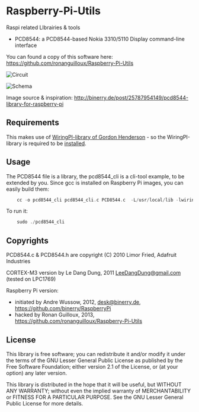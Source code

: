 Raspberry-Pi-Utils
==================

Raspi related LIbrairies &amp; tools

* PCD8544: a PCD8544-based Nokia 3310/5110 Display command-line interface

You can found a copy of this software here: https://github.com/ronanguilloux/Raspberry-Pi-Utils

![Circuit](https://raw.github.com/ronanguilloux/Raspberry-Pi-Utils/master/PCD8544/resources/images/circuit.jpg)

![Schema](https://raw.github.com/ronanguilloux/Raspberry-Pi-Utils/master/PCD8544/resources/images/schema.jpg)

Image source & inspiration: http://binerry.de/post/25787954149/pcd8544-library-for-raspberry-pi


Requirements
------------

This makes use of [WiringPI-library of Gordon Henderson](https://projects.drogon.net/raspberry-pi/wiringpi) - so the WiringPI-library is required to be [installed](https://projects.drogon.net/raspberry-pi/wiringpi/download-and-install/). 


Usage
-----

The PCD8544 file is a library, the pcd8544_cli is a cli-tool example, to be extended by you.
Since gcc is installed on Raspberry Pi images, you can easily build them:

``` c
    cc -o pcd8544_cli pcd8544_cli.c PCD8544.c  -L/usr/local/lib -lwiringPi
```

To run it:

``` c
    sudo ./pcd8544_cli
```

Copyrights
----------

PCD8544.c & PCD8544.h are copyright (C) 2010 Limor Fried, Adafruit Industries

CORTEX-M3 version by Le Dang Dung, 2011 LeeDangDung@gmail.com (tested on LPC1769)

Raspberry Pi version:

* initiated by Andre Wussow, 2012, desk@binerry.de, https://github.com/binerry/RaspberryPi
* hacked by Ronan Guilloux, 2013, https://github.com/ronanguilloux/Raspberry-Pi-Utils


License
-------

This library is free software; you can redistribute it and/or
modify it under the terms of the GNU Lesser General Public
License as published by the Free Software Foundation; either
version 2.1 of the License, or (at your option) any later version.

This library is distributed in the hope that it will be useful,
but WITHOUT ANY WARRANTY; without even the implied warranty of
MERCHANTABILITY or FITNESS FOR A PARTICULAR PURPOSE.  See the GNU
Lesser General Public License for more details.

